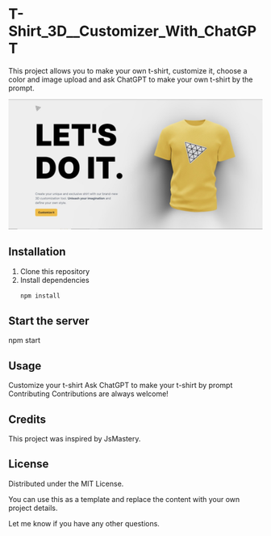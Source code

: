 # T-Shirt_3D__Customizer_With_ChatGPT

This project allows you to make your own t-shirt, customize it, choose a color and image upload and ask ChatGPT to make your own t-shirt by the prompt.

![screenshot of T-Shirt_3D__Customizer_With_ChatGPT](T-shirt.jpg)

## Installation

1. Clone this repository
2. Install dependencies
   ```sh
   npm install

## Start the server
npm start

## Usage
Customize your t-shirt
Ask ChatGPT to make your t-shirt by prompt
Contributing
Contributions are always welcome!

## Credits
This project was inspired by JsMastery.

## License
Distributed under the MIT License.


You can use this as a template and replace the content with your own project details.

Let me know if you have any other questions.

